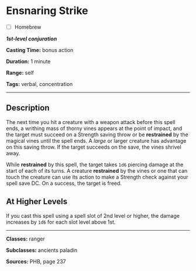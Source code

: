# Ensnaring Strike

- [ ] Homebrew

***1st-level conjuration***

**Casting Time:** bonus action

**Duration:** 1 minute

**Range:** self

**Tags:** verbal, concentration

---

## Description
The next time you hit a creature with a weapon attack before this spell ends, a writhing mass of thorny vines appears at the point of impact, and the target must succeed on a Strength saving throw or be **restrained** by the magical vines until the spell ends.
A *large* or larger creature has advantage on this saving throw.
If the target succeeds on the save, the vines shrivel away.

While **restrained** by this spell, the target takes `1d6` piercing damage at the start of each of its turns.
A creature **restrained** by the vines or one that can touch the creature can use its action to make a Strength check against your spell save DC.
On a success, the target is freed.

## At Higher Levels
If you cast this spell using a spell slot of 2nd level or higher, the damage increases by `1d6` for each slot level above 1st.

---

**Classes:** ranger

**Subclasses:** ancients paladin

**Sources:** PHB, page 237
